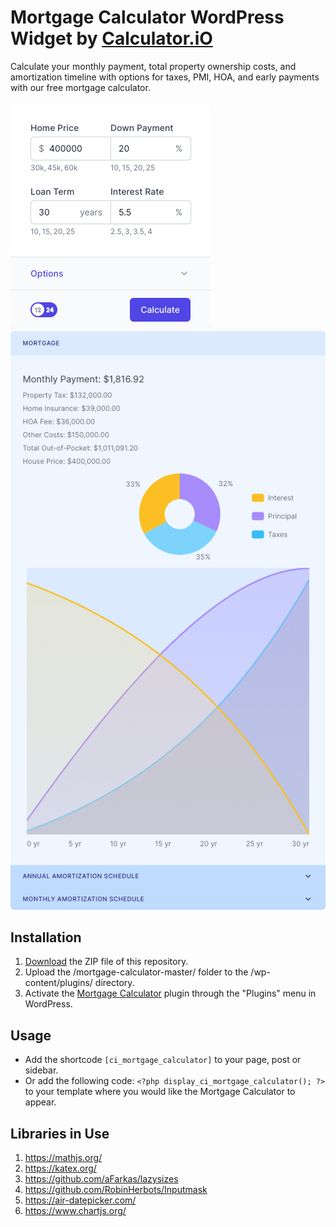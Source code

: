 # Mortgage Calculator WordPress Widget by [Calculator.iO](https://www.calculator.io/ "Calculator.iO Homepage")

Calculate your monthly payment, total property ownership costs, and amortization timeline with options for taxes, PMI, HOA, and early payments with our free mortgage calculator.

![Mortgage Calculator Input Form](/assets/images/screenshot-1.png "Mortgage Calculator Input Form")
![Mortgage Calculator Calculation Results](/assets/images/screenshot-2.png "Mortgage Calculator Calculation Results")

## Installation

1. [Download](https://github.com/pub-calculator-io/age-calculator/archive/refs/heads/master.zip) the ZIP file of this repository.
2. Upload the /mortgage-calculator-master/ folder to the /wp-content/plugins/ directory.
3. Activate the [Mortgage Calculator](https://www.calculator.io/mortgage-calculator/ "Mortgage Calculator Homepage") plugin through the "Plugins" menu in WordPress.

## Usage
* Add the shortcode `[ci_mortgage_calculator]` to your page, post or sidebar.
* Or add the following code: `<?php display_ci_mortgage_calculator(); ?>` to your template where you would like the Mortgage Calculator to appear.

## Libraries in Use
1. https://mathjs.org/
2. https://katex.org/
3. https://github.com/aFarkas/lazysizes
4. https://github.com/RobinHerbots/Inputmask
5. https://air-datepicker.com/
6. https://www.chartjs.org/
